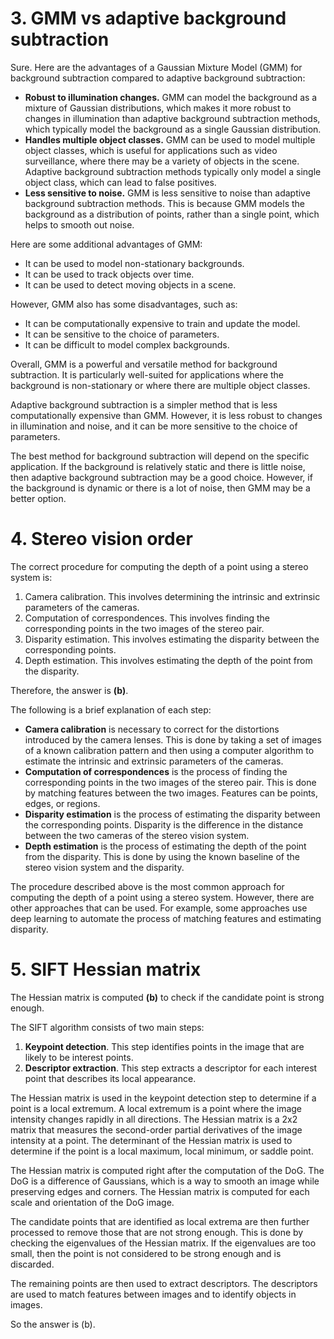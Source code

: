 # 3. GMM vs adaptive background subtraction

Sure. Here are the advantages of a Gaussian Mixture Model (GMM) for background subtraction compared to adaptive background subtraction:

* **Robust to illumination changes.** GMM can model the background as a mixture of Gaussian distributions, which makes it more robust to changes in illumination than adaptive background subtraction methods, which typically model the background as a single Gaussian distribution.
* **Handles multiple object classes.** GMM can be used to model multiple object classes, which is useful for applications such as video surveillance, where there may be a variety of objects in the scene. Adaptive background subtraction methods typically only model a single object class, which can lead to false positives.
* **Less sensitive to noise.** GMM is less sensitive to noise than adaptive background subtraction methods. This is because GMM models the background as a distribution of points, rather than a single point, which helps to smooth out noise.

Here are some additional advantages of GMM:

* It can be used to model non-stationary backgrounds.
* It can be used to track objects over time.
* It can be used to detect moving objects in a scene.

However, GMM also has some disadvantages, such as:

* It can be computationally expensive to train and update the model.
* It can be sensitive to the choice of parameters.
* It can be difficult to model complex backgrounds.

Overall, GMM is a powerful and versatile method for background subtraction. It is particularly well-suited for applications where the background is non-stationary or where there are multiple object classes.

Adaptive background subtraction is a simpler method that is less computationally expensive than GMM. However, it is less robust to changes in illumination and noise, and it can be more sensitive to the choice of parameters.

The best method for background subtraction will depend on the specific application. If the background is relatively static and there is little noise, then adaptive background subtraction may be a good choice. However, if the background is dynamic or there is a lot of noise, then GMM may be a better option.

# 4. Stereo vision order

The correct procedure for computing the depth of a point using a stereo system is:

1. Camera calibration. This involves determining the intrinsic and extrinsic parameters of the cameras.
2. Computation of correspondences. This involves finding the corresponding points in the two images of the stereo pair.
3. Disparity estimation. This involves estimating the disparity between the corresponding points.
4. Depth estimation. This involves estimating the depth of the point from the disparity.

Therefore, the answer is **(b)**.

The following is a brief explanation of each step:

* **Camera calibration** is necessary to correct for the distortions introduced by the camera lenses. This is done by taking a set of images of a known calibration pattern and then using a computer algorithm to estimate the intrinsic and extrinsic parameters of the cameras.
* **Computation of correspondences** is the process of finding the corresponding points in the two images of the stereo pair. This is done by matching features between the two images. Features can be points, edges, or regions.
* **Disparity estimation** is the process of estimating the disparity between the corresponding points. Disparity is the difference in the distance between the two cameras of the stereo vision system.
* **Depth estimation** is the process of estimating the depth of the point from the disparity. This is done by using the known baseline of the stereo vision system and the disparity.

The procedure described above is the most common approach for computing the depth of a point using a stereo system. However, there are other approaches that can be used. For example, some approaches use deep learning to automate the process of matching features and estimating disparity.

# 5. SIFT Hessian matrix

The Hessian matrix is computed **(b)** to check if the candidate point is strong enough.

The SIFT algorithm consists of two main steps:

1. **Keypoint detection**. This step identifies points in the image that are likely to be interest points.
2. **Descriptor extraction**. This step extracts a descriptor for each interest point that describes its local appearance.

The Hessian matrix is used in the keypoint detection step to determine if a point is a local extremum. A local extremum is a point where the image intensity changes rapidly in all directions. The Hessian matrix is a 2x2 matrix that measures the second-order partial derivatives of the image intensity at a point. The determinant of the Hessian matrix is used to determine if the point is a local maximum, local minimum, or saddle point.

The Hessian matrix is computed right after the computation of the DoG. The DoG is a difference of Gaussians, which is a way to smooth an image while preserving edges and corners. The Hessian matrix is computed for each scale and orientation of the DoG image.

The candidate points that are identified as local extrema are then further processed to remove those that are not strong enough. This is done by checking the eigenvalues of the Hessian matrix. If the eigenvalues are too small, then the point is not considered to be strong enough and is discarded.

The remaining points are then used to extract descriptors. The descriptors are used to match features between images and to identify objects in images.

So the answer is (b).